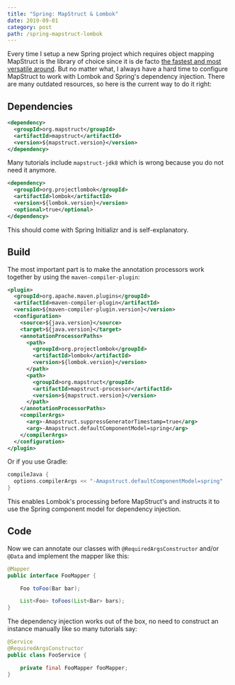 ```yaml
---
title: "Spring: MapStruct & Lombok"
date: 2019-09-01
category: post
path: /spring-mapstruct-lombok
---
```


Every time I setup a new Spring project which requires object mapping MapStruct is the library of choice since it is de facto [the fastest and most versatile around](https://www.baeldung.com/java-performance-mapping-frameworks). But no matter what, I always have a hard time to configure MapStruct to work with Lombok and Spring's dependency injection. There are many outdated resources, so here is the current way to do it right:

## Dependencies

```xml
<dependency>
  <groupId>org.mapstruct</groupId>
  <artifactId>mapstruct</artifactId>
  <version>${mapstruct.version}</version>
</dependency>
```

Many tutorials include `mapstruct-jdk8` which is wrong because you do not need it anymore.

```xml
<dependency>
  <groupId>org.projectlombok</groupId>
  <artifactId>lombok</artifactId>
  <version>${lombok.version}</version>
  <optional>true</optional>
</dependency>
```

This should come with Spring Initializr and is self-explanatory.

## Build

The most important part is to make the annotation processors work together by using the `maven-compiler-plugin`:

```xml
<plugin>
  <groupId>org.apache.maven.plugins</groupId>
  <artifactId>maven-compiler-plugin</artifactId>
  <version>${maven-compiler-plugin.version}</version>
  <configuration>
    <source>${java.version}</source>
    <target>${java.version}</target>
    <annotationProcessorPaths>
      <path>
        <groupId>org.projectlombok</groupId>
        <artifactId>lombok</artifactId>
        <version>${lombok.version}</version>
      </path>
      <path>
        <groupId>org.mapstruct</groupId>
        <artifactId>mapstruct-processor</artifactId>
        <version>${mapstruct.version}</version>
      </path>
    </annotationProcessorPaths>
    <compilerArgs>
      <arg>-Amapstruct.suppressGeneratorTimestamp=true</arg>
      <arg>-Amapstruct.defaultComponentModel=spring</arg>
    </compilerArgs>
  </configuration>
</plugin>
```

Or if you use Gradle:

```groovy
compileJava {
  options.compilerArgs << "-Amapstruct.defaultComponentModel=spring"
}
```

This enables Lombok's processing before MapStruct's and instructs it to use the Spring component model for dependency injection.

## Code

Now we can annotate our classes with `@RequiredArgsConstructor` and/or `@Data` and implement the mapper like this:

```java
@Mapper
public interface FooMapper {

    Foo toFoo(Bar bar);

    List<Foo> toFoos(List<Bar> bars);
}

```

The dependency injection works out of the box, no need to construct an instance manually like so many tutorials say:

```java
@Service
@RequiredArgsConstructor
public class FooService {

    private final FooMapper fooMapper;
}
```
